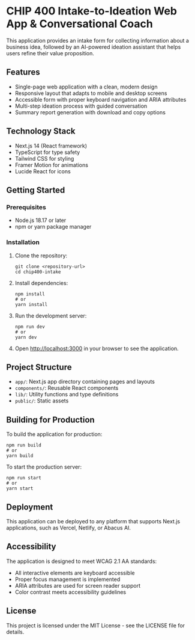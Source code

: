 # CHIP 400 Intake-to-Ideation Web App & Conversational Coach

This application provides an intake form for collecting information about a business idea, followed by an AI-powered ideation assistant that helps users refine their value proposition.

## Features

- Single-page web application with a clean, modern design
- Responsive layout that adapts to mobile and desktop screens
- Accessible form with proper keyboard navigation and ARIA attributes
- Multi-step ideation process with guided conversation
- Summary report generation with download and copy options

## Technology Stack

- Next.js 14 (React framework)
- TypeScript for type safety
- Tailwind CSS for styling
- Framer Motion for animations
- Lucide React for icons

## Getting Started

### Prerequisites

- Node.js 18.17 or later
- npm or yarn package manager

### Installation

1. Clone the repository:
   ```
   git clone <repository-url>
   cd chip400-intake
   ```

2. Install dependencies:
   ```
   npm install
   # or
   yarn install
   ```

3. Run the development server:
   ```
   npm run dev
   # or
   yarn dev
   ```

4. Open [http://localhost:3000](http://localhost:3000) in your browser to see the application.

## Project Structure

- `app/`: Next.js app directory containing pages and layouts
- `components/`: Reusable React components
- `lib/`: Utility functions and type definitions
- `public/`: Static assets

## Building for Production

To build the application for production:

```
npm run build
# or
yarn build
```

To start the production server:

```
npm run start
# or
yarn start
```

## Deployment

This application can be deployed to any platform that supports Next.js applications, such as Vercel, Netlify, or Abacus AI.

## Accessibility

The application is designed to meet WCAG 2.1 AA standards:
- All interactive elements are keyboard accessible
- Proper focus management is implemented
- ARIA attributes are used for screen reader support
- Color contrast meets accessibility guidelines

## License

This project is licensed under the MIT License - see the LICENSE file for details.
